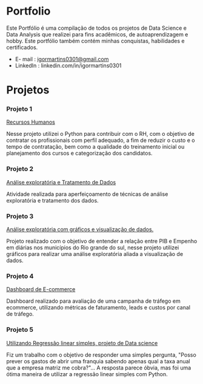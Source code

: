 # Portfolio
Este Portfólio é uma compilação de todos os projetos de Data Science e Data Analysis que realizei para fins acadêmicos, de autoaprendizagem e hobby. Este portfólio também contém minhas conquistas, habilidades e certificados.

* E- mail : igormartins0301@gmail.com
* LinkedIn : linkedin.com/in/igormartins0301

# Projetos

### Projeto 1
[Recursos Humanos](https://github.com/igormartins0301/1.-Projeto-RH)

Nesse projeto utilizei o Python para contribuir com o RH, com o objetivo de contratar os profissionais com perfil adequado, a fim de reduzir o custo e o tempo de contratação, bem como a qualidade do treinamento inicial ou planejamento dos cursos e categorização dos candidatos.


### Projeto 2
[Análise exploratória e Tratamento de Dados](https://github.com/igormartins0301/Analise_exploratoria)

Atividade realizada para aperfeiçoamento de técnicas de análise exploratória e tratamento dos dados.


### Projeto 3
[Análise exploratória com gráficos e visualização de dados.](https://github.com/igormartins0301/visualizacao_de_dados)

Projeto realizado com o objetivo de entender a relação entre PIB e Empenho em diárias nos municípios do Rio grande do sul, nesse projeto utilizei gráficos para realizar uma análise exploratória aliada a visualização de dados.


### Projeto 4
[Dashboard de E-commerce](https://datastudio.google.com/s/u19erLb7pKY)

Dashboard realizado para avaliação de uma campanha de tráfego em ecommerce, utilizando métricas de faturamento, leads e custos por canal de tráfego.

### Projeto 5
[Utilizando Regressão linear simples, projeto de Data science](https://datastudio.google.com/s/u19erLb7pKY)

Fiz um trabalho com o objetivo de responder uma simples pergunta, "Posso prever os gastos de abrir uma franquia sabendo apenas qual a taxa anual que a empresa matriz me cobra?"... A resposta parece óbvia, mas foi uma ótima maneira de utilizar a regressão linear simples com Python.
